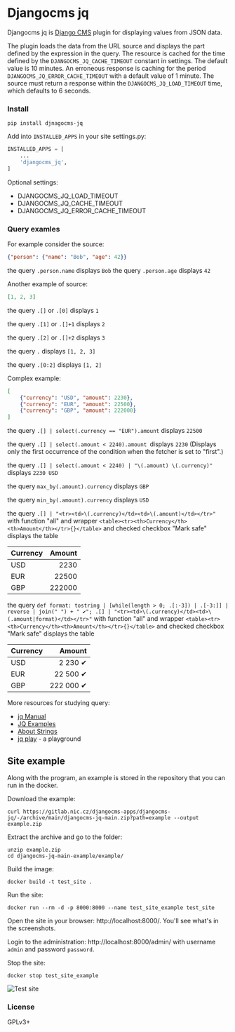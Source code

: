 # Djangocms jq

Djangocms jq is [Django CMS](https://www.django-cms.org/) plugin for displaying values from JSON data.

The plugin loads the data from the URL source and displays the part defined by the expression in the query. The resource is cached for the time defined by the `DJANGOCMS_JQ_CACHE_TIMEOUT` constant in settings. The default value is 10 minutes. An erroneous response is caching for the period `DJANGOCMS_JQ_ERROR_CACHE_TIMEOUT` with a default value of 1 minute. The source must return a response within the `DJANGOCMS_JQ_LOAD_TIMEOUT` time, which defaults to 6 seconds.

### Install

```
pip install djnagocms-jq
```

Add into `INSTALLED_APPS` in your site settings.py:

```python
INSTALLED_APPS = [
    ...
    'djangocms_jq',
]
```

Optional settings:
 - DJANGOCMS_JQ_LOAD_TIMEOUT
 - DJANGOCMS_JQ_CACHE_TIMEOUT
 - DJANGOCMS_JQ_ERROR_CACHE_TIMEOUT

### Query examles

For example consider the source:
```json
{"person": {"name": "Bob", "age": 42}}
```

the query `.person.name` displays `Bob`
the query `.person.age` displays `42`

Another example of source:

```json
[1, 2, 3]
```
the query `.[]` or `.[0]` displays `1`

the query `.[1]` or `.[]+1` displays `2`

the query `.[2]` or `.[]+2` displays `3`

the query `.` displays `[1, 2, 3]`

the query `.[0:2]` displays `[1, 2]`

Complex example:
```json
[
    {"currency": "USD", "amount": 2230},
    {"currency": "EUR", "amount": 22500},
    {"currency": "GBP", "amount": 222000}
]
```
the query `.[] | select(.currency == "EUR").amount` displays `22500`

the query `.[] | select(.amount < 2240).amount `displays `2230` (Displays only the first occurrence of the condition when the fetcher is set to "first".)

the query `.[] | select(.amount < 2240) | "\(.amount) \(.currency)"` displays `2230 USD`

the query `max_by(.amount).currency` displays `GBP`

the query `min_by(.amount).currency` displays `USD`

the query `.[] | "<tr><td>\(.currency)</td><td>\(.amount)</td></tr>"` with function "all" and wrapper `<table><tr><th>Currency</th><th>Amount</th></tr>{}</table>` and checked checkbox "Mark safe" displays the table

| Currency | Amount |
| -------- | -----: |
| USD      | 2230   |
| EUR      | 22500  |
| GBP      | 222000 |

the query `def format: tostring | [while(length > 0; .[:-3]) | .[-3:]] | reverse | join(" ") + " ✔"; .[] | "<tr><td>\(.currency)</td><td>\(.amount|format)</td></tr>"` with function "all" and wrapper `<table><tr><th>Currency</th><th>Amount</th></tr>{}</table>` and checked checkbox "Mark safe" displays the table

| Currency | Amount      |
| -------- | ----------: |
| USD      | 2 230 ✔   |
| EUR      | 22 500 ✔  |
| GBP      | 222 000 ✔ |

More resources for studying query:

 - [jq Manual](https://jqlang.github.io/jq/manual/)
 - [JQ Examples](https://www.devtoolsdaily.com/jq/examples/)
 - [About Strings](https://exercism.org/tracks/jq/concepts/strings/)
 - [jq play](https://jqplay.org/) - a playground


## Site example

Along with the program, an example is stored in the repository that you can run in the docker.

Download the example:

```
curl https://gitlab.nic.cz/djangocms-apps/djangocms-jq/-/archive/main/djangocms-jq-main.zip?path=example --output example.zip
```

Extract the archive and go to the folder:

```
unzip example.zip
cd djangocms-jq-main-example/example/
```

Build the image:

```
docker build -t test_site .
```

Run the site:

```
docker run --rm -d -p 8000:8000 --name test_site_example test_site
```

Open the site in your browser: http://localhost:8000/. You'll see what's in the screenshots.

Login to the administration: http://localhost:8000/admin/ with username `admin` and password `password`.

Stop the site:

```
docker stop test_site_example
```

![Test site](https://gitlab.nic.cz/djangocms-apps/djangocms-jq/-/raw/main/screenshots/test-site.png "Test site")


### License

GPLv3+
